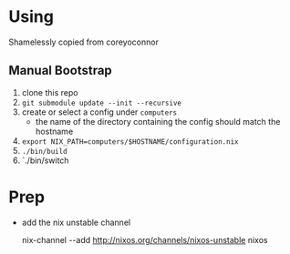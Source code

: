 # Using

Shamelessly copied from coreyoconnor

## Manual Bootstrap

1. clone this repo
2. `git submodule update --init --recursive`
3. create or select a config under `computers`
    * the name of the directory containing the config should match the hostname
4. `export NIX_PATH=computers/$HOSTNAME/configuration.nix`
5. `./bin/build`
6. `./bin/switch

# Prep

* add the nix unstable channel

    nix-channel --add http://nixos.org/channels/nixos-unstable nixos

